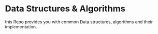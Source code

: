 # Data Structures & Algorithms
this Repo provides you with common Data structures, algorithms and their implementation. 
